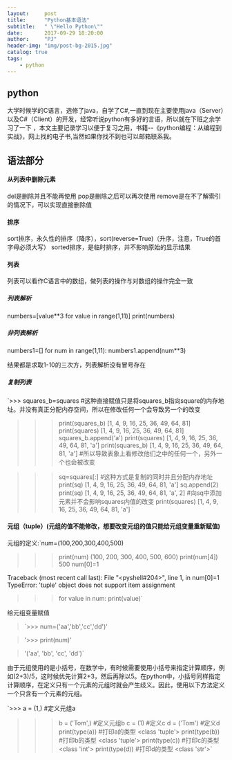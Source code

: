 ```yaml
---
layout:     post
title:      "Python基本语法"
subtitle:   " \"Hello Python\""
date:       2017-09-29 18:20:00
author:     "PJ"
header-img: "img/post-bg-2015.jpg"
catalog: true
tags:
    - python
---
```

## python
大学时候学的C语言，选修了java，自学了C#,一直到现在主要使用java（Server）以及C#（Client）的开发，经常听说python有多好的言语，所以就在下班之余学习了一下
，本文主要记录学习以便于复习之用，书籍--《python编程：从编程到实战》，网上找的电子书,当然如果你找不到也可以邮箱联系我。

## 语法部分

#### 从列表中删除元素
del是删除并且不能再使用
pop是删除之后可以再次使用
remove是在不了解索引的情况下，可以实现直接删除值

#### 排序
sort排序，永久性的排序（降序），sort(reverse=True)（升序，注意，True的首字母必须大写）
sorted排序，是临时排序，并不影响原始的显示结果

#### 列表
列表可以看作C语言中的数组，做列表的操作与对数组的操作完全一致

##### 列表解析
numbers=[value**3 for value in range(1,11)]
print(numbers)
##### 非列表解析
numbers1=[]
for num in range(1,11):
	numbers1.append(num**3)	
	
结果都是求取1-10的三次方，列表解析没有冒号存在

##### 复制列表

`>>> squares_b=squares  #这种直接赋值只是将squares_b指向square的内存地址。并没有真正分配内存空间，所以在修改任何一个会导致另一个的改变
>>> print(squares_b)
[1, 4, 9, 16, 25, 36, 49, 64, 81]
>>> print(squares)
[1, 4, 9, 16, 25, 36, 49, 64, 81]
>>> squares_b.append('a')
>>> print(squares)
[1, 4, 9, 16, 25, 36, 49, 64, 81, 'a']
>>> print(squares_b)
[1, 4, 9, 16, 25, 36, 49, 64, 81, 'a'] #所以导致表象上看修改他们之中的任何一个，另外一个也会被改变


>>> sq=squares[:]  #这种方式是复制的同时并且分配内存地址
>>> print(sq)
[1, 4, 9, 16, 25, 36, 49, 64, 81, 'a']
>>> sq.append(2)
>>> print(sq)
[1, 4, 9, 16, 25, 36, 49, 64, 81, 'a', 2] #向sq中添加元素并不会影响squares内值的改变
>>> print(squares)
[1, 4, 9, 16, 25, 36, 49, 64, 81, 'a']
>>> `

#### 元组（tuple）(元组的值不能修改，想要改变元组的值只能给元组变量重新赋值)

元组的定义:`num=(100,200,300,400,500)
>>> print(num)
(100, 200, 300, 400, 500, 600)
>>> print(num[4])
500
>>> num[0]=1

Traceback (most recent call last):
  File "<pyshell#204>", line 1, in <module>
    num[0]=1
TypeError: 'tuple' object does not support item assignment
>>> for value in num:
	print(value)`
	
给元组变量赋值
>`>>> num=('aa','bb','cc','dd')'

>'>>> print(num)'

>'('aa', 'bb', 'cc', 'dd')`

由于元组使用的是小括号，在数学中，有时候需要使用小括号来指定计算顺序，例如(2+3)/5，这时候优先计算2+3，然后再除以5。在python中，小括号同样指定计算顺序，在定义只有一个元素的元组时就会产生歧义。因此，使用以下方法定义一个只含有一个元素的元组。

`>>> a = (1,) #定义元组a 
>>> b = ('Tom',) #定义元组b 
>>> c = (1) #定义c 
>>> d = ('Tom') #定义d 
>>> print(type(a)) #打印a的类型 <class 'tuple'> 
>>> print(type(b)) #打印b的类型 <class 'tuple'> 
>>> print(type(c)) #打印c的类型 <class 'int'> 
>>> print(type(d)) #打印d的类型 <class 'str'>`


